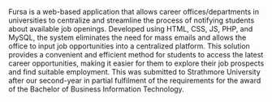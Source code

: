 Fursa is a web-based application that allows career offices/departments in universities to centralize and streamline the process of notifying students about available job openings. Developed using HTML, CSS, JS, PHP, and MySQL, the system eliminates the need for mass emails and allows the office to input job opportunities into a centralized platform. This solution provides a convenient and efficient method for students to access the latest career opportunities, making it easier for them to explore their job prospects and find suitable employment.
This was submitted to Strathmore University after our second-year in partial fulfilment of the requirements for the award of the Bachelor of Business Information Technology.
